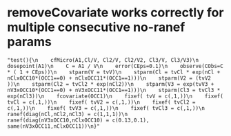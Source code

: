# removeCovariate works correctly for multiple consecutive no-ranef params

    "test(){\n    cfMicro(A1,Cl/V, Cl2/V, Cl2/V2, Cl3/V, Cl3/V3)\n    dosepoint(A1)\n    C = A1 / V\n    error(CEps=0.1)\n    observe(CObs=C * ( 1 + CEps))\n    stparm(V = tvV)\n    stparm(Cl = tvCl * exp(nCl + nClxOCC10*(OCC1==0) + nClxOCC11*(OCC1==1)))\n    stparm(V2 = (tvV2 ))\n    stparm(Cl2 = tvCl2 * exp(nCl2))\n    stparm(V3 = exp(tvV3 + nV3xOCC10*(OCC1==0) + nV3xOCC11*(OCC1==1)))\n    stparm(Cl3 = tvCl3 * exp(nCl3))\n    fcovariate(OCC1)\n    fixef( tvV = c(,1,))\n    fixef( tvCl = c(,1,))\n    fixef( tvV2 = c(,1,))\n    fixef( tvCl2 = c(,1,))\n    fixef( tvV3 = c(,1,))\n    fixef( tvCl3 = c(,1,))\n    ranef(diag(nCl,nCl2,nCl3) = c(1,1,1))\n    ranef(diag(nV3xOCC10,nClxOCC10) = c(0.13,0.1), same(nV3xOCC11,nClxOCC11))\n}"

